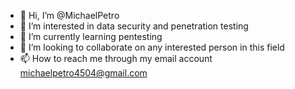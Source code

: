 - 👋 Hi, I’m @MichaelPetro
- 👀 I’m interested in data security and penetration testing
- 🌱 I’m currently learning pentesting
- 💞️ I’m looking to collaborate on any interested person in this field
- 📫 How to reach me through my email account michaelpetro4504@gmail.com

<!---
MichaelPetro/MichaelPetro is a ✨ special ✨ repository because its `README.md` (this file) appears on your GitHub profile.
You can click the Preview link to take a look at your changes.
--->
